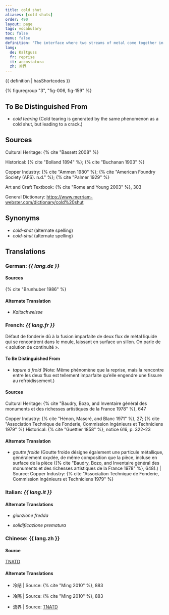 ```yaml
---
title: cold shut
aliases: [cold shuts]
order: 490
layout: page
tags: vocabulary
toc: false
menu: false
definition: 'The interface where two streams of metal come together in the mold but do not fuse properly, often due to premature cooling of the metal in the mold. A cold shut may also describe a hole or void in a cast caused by premature cooling ({% cite "Rome and Young 2003" %}, 303). The cooled metal edges will be rounded in profile.'
lang:
  de: Kaltguss
  fr: reprise
  it: accostatura
  zh: 冷界
---
```


{{ definition | hasShortcodes }}

{% figuregroup "3", "fig-006, fig-159" %}

## To Be Distinguished From

- *cold tearing* (Cold tearing is generated by the same phenomenon as a cold shut, but leading to a crack.)

## Sources

Cultural Heritage: {% cite "Bassett 2008" %}

Historical: {% cite "Bolland 1894" %}; {% cite "Buchanan 1903" %}

Copper Industry: {% cite "Ammen 1980" %}; {% cite "American Foundry Society (AFS). n.d." %}; {% cite "Palmer 1929" %}

Art and Craft Textbook: {% cite "Rome and Young 2003" %}, 303

General Dictionary: <https://www.merriam-webster.com/dictionary/cold%20shut>

## Synonyms

- *cold-shot* (alternate spelling)
- *cold-shut* (alternate spelling)

## Translations

<div class="accordion">

### **German**: *{{ lang.de }}*

#### Sources

{% cite "Brunhuber 1986" %}

#### Alternate Translation

- *Kaltschweisse*

### **French**: *{{ lang.fr }}*

Défaut de fonderie dû à la fusion imparfaite de deux flux de métal liquide qui se rencontrent dans le moule, laissant en surface un sillon. On parle de « solution de continuité ».

#### To Be Distinguished From

- *tapure à froid* (Note: Même phénomène que la reprise, mais la rencontre entre les deux flux est tellement imparfaite qu’elle engendre une fissure au refroidissement.)

#### Sources

Cultural Heritage: {% cite "Baudry, Bozo, and Inventaire général des monuments et des richesses artistiques de la France 1978" %}, 647

Copper Industry: {% cite "Hénon, Mascré, and Blanc 1971" %}, 27; {% cite "Association Technique de Fonderie, Commission Ingénieurs et Techniciens 1979" %}
Historical: {% cite "Guettier 1858" %}, notice 616, p. 322–23

#### Alternate Translation

- *goutte froide* (Goutte froide désigne également une particule métallique, généralement oxydée, de même composition que la pièce, incluse en surface de la pièce ({% cite "Baudry, Bozo, and Inventaire général des monuments et des richesses artistiques de la France 1978" %}, 648).) | Source: Copper Industry: {% cite "Association Technique de Fonderie, Commission Ingénieurs et Techniciens 1979" %}

### **Italian**: *{{ lang.it }}*

#### Alternate Translations

- *giunzione fredda*

- *solidificazione prematura*

### **Chinese**: {{ lang.zh }}

#### Source

[TNATD](http://terms.naer.edu.tw/detail/627912/?index=1)

#### Alternate Translations

- 冷结 | Source: {% cite "Ming 2010" %}, 883

- 冷隔 | Source: {% cite "Ming 2010" %}, 883

- 流界 | Source: [TNATD](http://terms.naer.edu.tw/detail/627912/?index=1)

</div>
